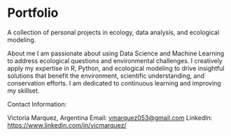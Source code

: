 # Portfolio
A collection of personal projects in ecology, data analysis, and ecological modeling.

About me
I am passionate about using Data Science and Machine Learning to address ecological questions and environmental challenges. I creatively apply my expertise in R, Python, and ecological modeling to drive insightful solutions that benefit the environment, scientific understanding, and conservation efforts. I am dedicated to continuous learning and improving my skillset.

Contact Information:

Victoria Marquez, Argentina
Email: vmarquez053@gmail.com
LinkedIn: https://www.linkedin.com/in/vicmarquez/

